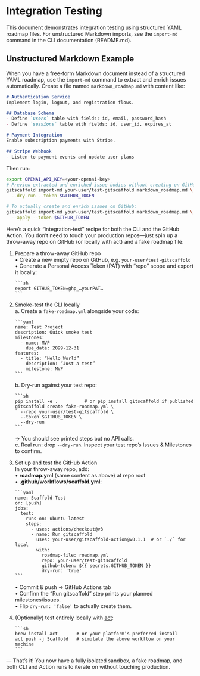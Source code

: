 # Integration Testing

This document demonstrates integration testing using structured YAML roadmap files. For unstructured Markdown imports, see the `import-md` command in the CLI documentation (README.md).

## Unstructured Markdown Example

When you have a free-form Markdown document instead of a structured YAML roadmap, use the `import-md` command to extract and enrich issues automatically. Create a file named `markdown_roadmap.md` with content like:

```markdown
# Authentication Service
Implement login, logout, and registration flows.

## Database Schema
- Define `users` table with fields: id, email, password_hash
- Define `sessions` table with fields: id, user_id, expires_at

# Payment Integration
Enable subscription payments with Stripe.

## Stripe Webhook
- Listen to payment events and update user plans
```

Then run:

```sh
export OPENAI_API_KEY=<your-openai-key>
# Preview extracted and enriched issue bodies without creating on GitHub
gitscaffold import-md your-user/test-gitscaffold markdown_roadmap.md \
  --dry-run --token $GITHUB_TOKEN

# To actually create and enrich issues on GitHub:
gitscaffold import-md your-user/test-gitscaffold markdown_roadmap.md \
  --apply --token $GITHUB_TOKEN
``` 

Here’s a quick “integration‐test” recipe for both the CLI and the GitHub Action. You don’t need to touch your production repos—just spin up a throw-away repo on GitHub (or locally with act) and a fake roadmap file:

1. Prepare a throw-away GitHub repo  
   • Create a new empty repo on GitHub, e.g. `your-user/test-gitscaffold`  
   • Generate a Personal Access Token (PAT) with “repo” scope and export it locally:

       ```sh
       export GITHUB_TOKEN=ghp_…yourPAT…
       ```

2. Smoke-test the CLI locally  
   a. Create a `fake-roadmap.yml` alongside your code:

       ```yaml
       name: Test Project
       description: Quick smoke test
       milestones:
         - name: MVP
           due_date: 2099-12-31
       features:
         - title: “Hello World”
           description: “Just a test”
           milestone: MVP
       ```

   b. Dry-run against your test repo:

       ```sh
       pip install -e .          # or pip install gitscaffold if published
       gitscaffold create fake-roadmap.yml \
         --repo your-user/test-gitscaffold \
         --token $GITHUB_TOKEN \
         --dry-run
       ```

   → You should see printed steps but no API calls.  
   c. Real run: drop `--dry-run`. Inspect your test repo’s Issues & Milestones to confirm.

3. Set up and test the GitHub Action  
   In your throw-away repo, add:  
   • **roadmap.yml** (same content as above) at repo root  
   • **.github/workflows/scaffold.yml**:

       ```yaml
       name: Scaffold Test
       on: [push]
       jobs:
         test:
           runs-on: ubuntu-latest
           steps:
             - uses: actions/checkout@v3
             - name: Run gitscaffold
               uses: your-user/gitscaffold-action@v0.1.1  # or `./` for local
               with:
                 roadmap-file: roadmap.yml
                 repo: your-user/test-gitscaffold
                 github-token: ${{ secrets.GITHUB_TOKEN }}
                 dry-run: 'true'
       ```

   • Commit & push → GitHub Actions tab  
   • Confirm the “Run gitscaffold” step prints your planned milestones/issues.  
   • Flip `dry-run: 'false'` to actually create them.

4. (Optionally) test entirely locally with [act](https://github.com/nektos/act):

       ```sh
       brew install act       # or your platform’s preferred install
       act push -j Scaffold   # simulate the above workflow on your machine
       ```

— That’s it! You now have a fully isolated sandbox, a fake roadmap, and both CLI and Action runs to iterate on without touching production.
